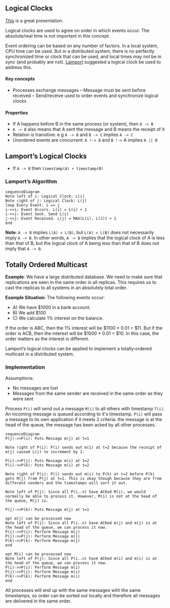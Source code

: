 Logical Clocks
---

[This](http://web.cs.iastate.edu/~cs554/NOTES/Ch6-LogicalClocks.pdf) is a great presentation.

Logical clocks are used to agree on order in which events occur. The absolute/real time is not important in this concept.

Event ordering can be based on any number of factors. In a local system, CPU time can be used. But in a distributed system, there is no perfectly synchronized time or clock that can be used, and local times may not be in sync (and probably are not). [Lamport](https://en.wikipedia.org/wiki/Leslie_Lamport) suggested a logical clock be used to address this.

#### Key concepts
- Processes exchange messages
– Message must be sent before received
– Send/receive used to order events and synchronize logical clocks

#### Properties
- If A happens before B in the same process (or system), then `A -> B`
- `A -> B` also means that A sent the message and B means the receipt of it
- Relation is transitive: e.g `A -> B` and `B -> C` implies `A -> C`
- Unordered events are concurrent: `A !-> B` and `B !->` A implies `A || B`

## Lamport’s Logical Clocks

- If `A -> B` then `timestamp(A) < timestamp(B)`

### Lamport’s Algorithm
```diagram
sequenceDiagram
Note left of i: Logical Clock: L(i)
Note right of j: Logical Clock: L(j)
loop Every Event: i => j
i->>i: Event Occurs. L(i) = L(i) + 1
i->>j: Event Sent. Send L(i)
j->>j: Event Received. L(j) = MAX(L(i), L(J)) + 1
end
```

**Note**: `A -> B` implies `L(A) < L(B)`, but `L(A) < L(B)` does not necessarily imply `A -> B`. In other words, `A -> B` implies that the logical clock of A is less than that of B, but the logical clock of A being less than that of B does *not* imply that `A -> B`.

## Totally Ordered Multicast

**Example**: We have a large distributed database. We need to make sure that replications are seen in the same order in all replicas. This requires us to cast the replicas to all systems in an absolutely total order.

**Example Situation:** The following events occur:
- A) We have $1000 in a bank account.
- B) We add $100
- C) We calculate 1% interest on the balance.

If the order is ABC, then the 1% interest will be $1100 * 0.01 = $11. But if the order is ACB, then the interest will be $1000 * 0.01 = $10. In this case, the order matters as the interest is different.

Lamport’s logical clocks can be applied to implement a totally‐ordered multicast in a distributed system.

### Implementation

Assumptions:
- No messages are lost
- Messages from the same sender are received in the same order as they were sent

Process `P(i)` will send out a message `M(i)` to all others with timestamp `T(i)`. An incoming message is queued according to it's timestamp. `P(i)` will pass a message to its own application if it meets 2 criteria: the message is at the head of the queue, the message has been acked by all other processes.

```diagram
sequenceDiagram
P(j)->>P(i): Puts Message m(j) at t=1

Note right of P(i): P(i) sends out m(i) at t=2 because the receipt of m(j) caused L(i) to increment by 1.

P(i)->>P(j): Puts Message m(i) at t=2
P(i)->>P(k): Puts Message m(i) at t=2

Note right of P(i): P(i) sends out m(i) to P(k) at t=2 before P(k) gets M(j) from P(j) at t=1. This is okay though because they are from different senders and the timestamps will sort it out.

Note left of P(j): Since all P(i..n) have ACKed M(i), we would normally be able to process it. However, M(i) is not at the head of the queue, M(j) is.

P(j)->>P(k): Puts Message m(j) at t=1

opt m(j) can be processed now
Note left of P(j): Since all P(i..n) have ACKed m(j) and m(j) is at the head of the queue, we can process it now.
P(i)->>P(i): Perform Message m(j)
P(j)->>P(j): Perform Message m(j)
P(k)->>P(k): Perform Message m(j)
end

opt M(i) can be processed now
Note left of P(j): Since all P(i..n) have ACKed m(i) and m(i) is at the head of the queue, we can process it now.
P(i)->>P(i): Perform Message m(i)
P(j)->>P(j): Perform Message m(i)
P(k)->>P(k): Perform Message m(i)
end
```

All processes will end up with the same messages with the same timestamps, so order can be sorted out locally and therefore all messages are delivered in the same order.
